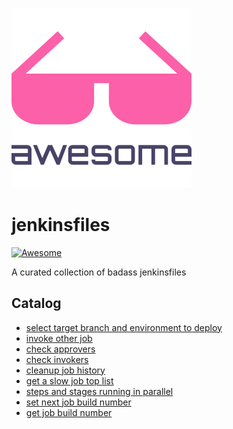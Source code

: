 ![awesome](https://raw.githubusercontent.com/github/explore/80688e429a7d4ef2fca1e82350fe8e3517d3494d/topics/awesome/awesome.png)

# jenkinsfiles
[![Awesome](https://awesome.re/badge.svg)](https://awesome.re)

A curated collection of badass jenkinsfiles

## Catalog
- [select target branch and environment to deploy](jenkins/branch-and-env-selection.jenkinsfile)
- [invoke other job](jenkins/call-other-job.jenkinsfile)
- [check approvers](jenkins/check-approvers.jenkinsfile)
- [check invokers](jenkins/check-invokers.jenkinsfile)
- [cleanup job history](jenkins/cleanup-job-history.jenkinsfile)
- [get a slow job top list](jenkins/get-slow-jobs.jenkinsfile)
- [steps and stages running in parallel](jenkins/parallel.jenkinsfile)
- [set next job build number](jenkins/set-next-job-number.jenkinsfile)
- [get job build number](jenkins/get-job-build-number.jenkinsfile)
